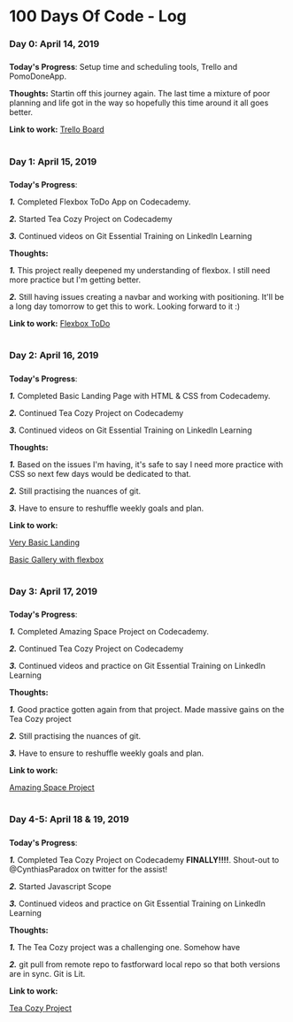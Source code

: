 # 100 Days Of Code - Log

### Day 0: April 14, 2019 
##### 

**Today's Progress**: Setup time and scheduling tools, Trello and PomoDoneApp.

**Thoughts:** Startin off this journey again. The last time a mixture of poor planning and life got in the way so hopefully this time around it all goes better.

**Link to work:** [Trello Board](https://trello.com/invite/b/iOFwxIvI/75fc828e5d85e46191a15100a1839fe6/weekly-to-dos-review-process)


#

### Day 1: April 15, 2019
#####

**Today's Progress**:

***1.*** Completed Flexbox ToDo App on Codecademy.


***2.*** Started Tea Cozy Project on Codecademy


***3.*** Continued videos on Git Essential Training on LinkedIn Learning


**Thoughts:**

***1.*** This project really deepened my understanding of flexbox. I still need more practice but I'm getting better.

***2.*** Still having issues creating a navbar and working with positioning. It'll be a long day tomorrow to get this to work. Looking forward to it :)

**Link to work:**
[Flexbox ToDo](https://priceless-tereshkova-a19962.netlify.com/)

#

### Day 2: April 16, 2019
#####

**Today's Progress**:

***1.*** Completed Basic Landing Page with HTML & CSS from Codecademy.


***2.*** Continued Tea Cozy Project on Codecademy


***3.*** Continued videos on Git Essential Training on LinkedIn Learning


**Thoughts:**

***1.*** Based on the issues I'm having, it's safe to say I need more practice with CSS so next few days would be dedicated to that.

***2.*** Still practising the nuances of git.

***3.*** Have to ensure to reshuffle weekly goals and plan.

**Link to work:**

[Very Basic Landing](https://distracted-shannon-1fa5db.netlify.com/)


[Basic Gallery with flexbox](https://oculzac.github.io/codecademy-boundary-spacing/)



#

### Day 3: April 17, 2019
#####

**Today's Progress**:

***1.*** Completed Amazing Space Project on Codecademy.


***2.*** Continued Tea Cozy Project on Codecademy


***3.*** Continued videos and practice on Git Essential Training on LinkedIn Learning


**Thoughts:**

***1.*** Good practice gotten again from that project. Made massive gains on the Tea Cozy project

***2.*** Still practising the nuances of git.

***3.*** Have to ensure to reshuffle weekly goals and plan.

**Link to work:**

[Amazing Space Project](https://oculzac.github.io/ca-learncss-amaspa-proj/)

#

### Day 4-5: April 18 & 19, 2019
#####

**Today's Progress**:

***1.*** Completed Tea Cozy Project on Codecademy **FINALLY!!!!**. Shout-out to @CynthiasParadox on twitter for the assist!


***2.*** Started Javascript Scope


***3.*** Continued videos and practice on Git Essential Training on LinkedIn Learning


**Thoughts:**

***1.*** The Tea Cozy project was a challenging one. Somehow have

***2.*** git pull from remote repo to fastforward local repo so that both versions are in sync. Git is Lit.


**Link to work:**

[Tea Cozy Project](https://oculzac.github.io/tea-cozy-proj/)
